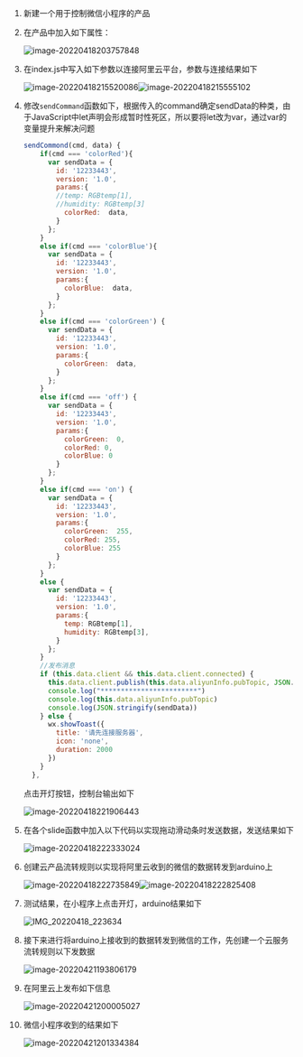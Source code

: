 1. 新建一个用于控制微信小程序的产品

2. 在产品中加入如下属性：

   ![image-20220418203757848](HW7.assets/image-20220418203757848.png)

3. 在index.js中写入如下参数以连接阿里云平台，参数与连接结果如下

   ![image-20220418215520086](HW7.assets/image-20220418215520086.png)![image-20220418215555102](HW7.assets/image-20220418215555102.png)

4. 修改`sendCommand`函数如下，根据传入的command确定sendData的种类，由于JavaScript中let声明会形成暂时性死区，所以要将let改为var，通过var的变量提升来解决问题

   ```javascript
   sendCommond(cmd, data) {
       if(cmd === 'colorRed'){
         var sendData = {
           id: '12233443',
           version: '1.0',
           params:{
           //temp: RGBtemp[1],
           //humidity: RGBtemp[3]
             colorRed:  data,
           }
         };
       }
       else if(cmd === 'colorBlue'){
         var sendData = {
           id: '12233443',
           version: '1.0',
           params:{
             colorBlue:  data,
           }
         };
       }
       else if(cmd === 'colorGreen') {
         var sendData = {
           id: '12233443',
           version: '1.0',
           params:{
             colorGreen:  data,
           }
         };
       }
       else if(cmd === 'off') {
         var sendData = {
           id: '12233443',
           version: '1.0',
           params:{
             colorGreen:  0,
             colorRed: 0,
             colorBlue: 0
           }
         };
       }
       else if(cmd === 'on') {
         var sendData = {
           id: '12233443',
           version: '1.0',
           params:{
             colorGreen:  255,
             colorRed: 255,
             colorBlue: 255
           }
         };
       }
       else {
         var sendData = {
           id: '12233443',
           version: '1.0',
           params:{
             temp: RGBtemp[1],
             humidity: RGBtemp[3],
           }
         };
       }
       //发布消息
       if (this.data.client && this.data.client.connected) {
         this.data.client.publish(this.data.aliyunInfo.pubTopic, JSON.stringify(sendData));
         console.log("************************")
         console.log(this.data.aliyunInfo.pubTopic)
         console.log(JSON.stringify(sendData))
       } else {
         wx.showToast({
           title: '请先连接服务器',
           icon: 'none',
           duration: 2000
         })
       }
     },
   ```

   点击开灯按钮，控制台输出如下

   ![image-20220418221906443](HW7.assets/image-20220418221906443.png)

5. 在各个slide函数中加入以下代码以实现拖动滑动条时发送数据，发送结果如下

   ![image-20220418222333024](HW7.assets/image-20220418222333024.png)

6. 创建云产品流转规则以实现将阿里云收到的微信的数据转发到arduino上

   ![image-20220418222735849](HW7.assets/image-20220418222735849.png)![image-20220418222825408](HW7.assets/image-20220418222825408.png)

7. 测试结果，在小程序上点击开灯，arduino结果如下

   ![IMG_20220418_223634](HW7.assets/IMG_20220418_223634.jpg)

8. 接下来进行将arduino上接收到的数据转发到微信的工作，先创建一个云服务流转规则以下发数据

   ![image-20220421193806179](HW7.assets/image-20220421193806179.png)

9. 在阿里云上发布如下信息

   ![image-20220421200005027](HW7.assets/image-20220421200005027.png)

10. 微信小程序收到的结果如下

    ![image-20220421201334384](HW7.assets/image-20220421201334384.png)

